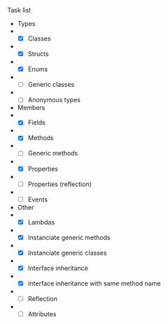 Task list
- Types
- - [x] Classes
- - [x] Structs
- - [x] Enums
- - [ ] Generic classes
- - [ ] Anonymous types
- Members
- - [x] Fields
- - [x] Methods
- - [ ] Generic methods
- - [x] Properties
- - [ ] Properties (reflection)
- - [ ] Events
- Other
- - [x] Lambdas
- - [x] Instanciate generic methods
- - [x] Instanciate generic classes
- - [x] Interface inheritance
- - [x] Interface inheritance with same method name
- - [ ] Reflection
- - [ ] Attributes
